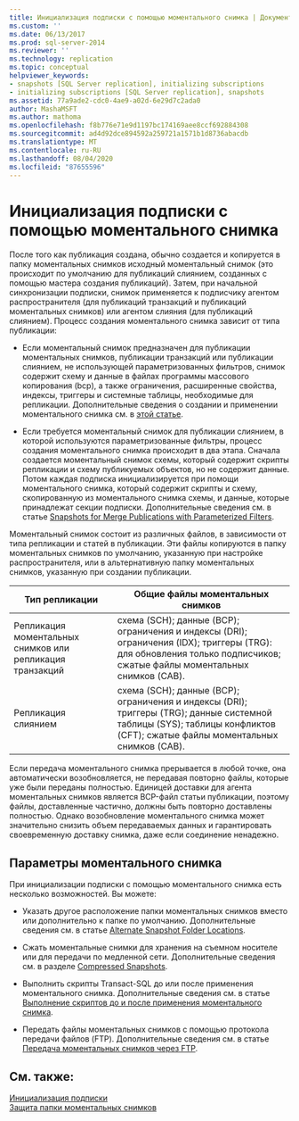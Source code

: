 ```yaml
---
title: Инициализация подписки с помощью моментального снимка | Документация Майкрософт
ms.custom: ''
ms.date: 06/13/2017
ms.prod: sql-server-2014
ms.reviewer: ''
ms.technology: replication
ms.topic: conceptual
helpviewer_keywords:
- snapshots [SQL Server replication], initializing subscriptions
- initializing subscriptions [SQL Server replication], snapshots
ms.assetid: 77a9ade2-cdc0-4ae9-a02d-6e29d7c2ada0
author: MashaMSFT
ms.author: mathoma
ms.openlocfilehash: f8b776e71e9d1197bc174169aee8ccf692884308
ms.sourcegitcommit: ad4d92dce894592a259721a1571b1d8736abacdb
ms.translationtype: MT
ms.contentlocale: ru-RU
ms.lasthandoff: 08/04/2020
ms.locfileid: "87655596"
---
```

# <a name="initialize-a-subscription-with-a-snapshot"></a>Инициализация подписки с помощью моментального снимка
  После того как публикация создана, обычно создается и копируется в папку моментальных снимков исходный моментальный снимок (это происходит по умолчанию для публикаций слиянием, созданных с помощью мастера создания публикаций). Затем, при начальной синхронизации подписки, снимок применяется к подписчику агентом распространителя (для публикаций транзакций и публикаций моментальных снимков) или агентом слияния (для публикаций слиянием). Процесс создания моментального снимка зависит от типа публикации:  
  
-   Если моментальный снимок предназначен для публикации моментальных снимков, публикации транзакций или публикации слиянием, не использующей параметризованных фильтров, снимок содержит схему и данные в файлах программы массового копирования (bcp), а также ограничения, расширенные свойства, индексы, триггеры и системные таблицы, необходимые для репликации. Дополнительные сведения о создании и применении моментального снимка см. в [этой статье](create-and-apply-the-snapshot.md).  
  
-   Если требуется моментальный снимок для публикации слиянием, в которой используются параметризованные фильтры, процесс создания моментального снимка происходит в два этапа. Сначала создается моментальный снимок схемы, который содержит скрипты репликации и схему публикуемых объектов, но не содержит данные. Потом каждая подписка инициализируется при помощи моментального снимка, который содержит скрипты и схему, скопированную из моментального снимка схемы, и данные, которые принадлежат секции подписки. Дополнительные сведения см. в статье [Snapshots for Merge Publications with Parameterized Filters](snapshots-for-merge-publications-with-parameterized-filters.md).  
  
 Моментальный снимок состоит из различных файлов, в зависимости от типа репликации и статей в публикации. Эти файлы копируются в папку моментальных снимков по умолчанию, указанную при настройке распространителя, или в альтернативную папку моментальных снимков, указанную при создании публикации.  
  
|Тип репликации|Общие файлы моментальных снимков|  
|-------------------------|---------------------------|  
|Репликация моментальных снимков или репликация транзакций|схема (SCH); данные (BCP); ограничения и индексы (DRI); ограничения (IDX); триггеры (TRG): для обновления только подписчиков; сжатые файлы моментальных снимков (CAB).|  
|Репликация слиянием|схема (SCH); данные (BCP); ограничения и индексы (DRI); триггеры (TRG); данные системной таблицы (SYS); таблицы конфликтов (CFT); сжатые файлы моментальных снимков (CAB).|  
  
 Если передача моментального снимка прерывается в любой точке, она автоматически возобновляется, не передавая повторно файлы, которые уже были переданы полностью. Единицей доставки для агента моментальных снимков является BCP-файл статьи публикации, поэтому файлы, доставленные частично, должны быть повторно доставлены полностью. Однако возобновление моментального снимка может значительно снизить объем передаваемых данных и гарантировать своевременную доставку снимка, даже если соединение ненадежно.  
  
## <a name="snapshot-options"></a>Параметры моментального снимка  
 При инициализации подписки с помощью моментального снимка есть несколько возможностей. Вы можете:  
  
-   Указать другое расположение папки моментальных снимков вместо или дополнительно к папке по умолчанию. Дополнительные сведения см. в статье [Alternate Snapshot Folder Locations](alternate-snapshot-folder-locations.md).  
  
-   Сжать моментальные снимки для хранения на съемном носителе или для передачи по медленной сети. Дополнительные сведения см. в разделе [Compressed Snapshots](compressed-snapshots.md).  
  
-   Выполнить скрипты Transact-SQL до или после применения моментального снимка. Дополнительные сведения см. в статье [Выполнение скриптов до и после применения моментального снимка](snapshot-options.md#execute-scripts-before-and-after-snapshot-is-applied).  
  
-   Передать файлы моментальных снимков с помощью протокола передачи файлов (FTP). Дополнительные сведения см. в статье [Передача моментальных снимков через FTP](transfer-snapshots-through-ftp.md).  
  
## <a name="see-also"></a>См. также:  
 [Инициализация подписки](initialize-a-subscription.md)   
 [Защита папки моментальных снимков](security/secure-the-snapshot-folder.md)  
  
  
